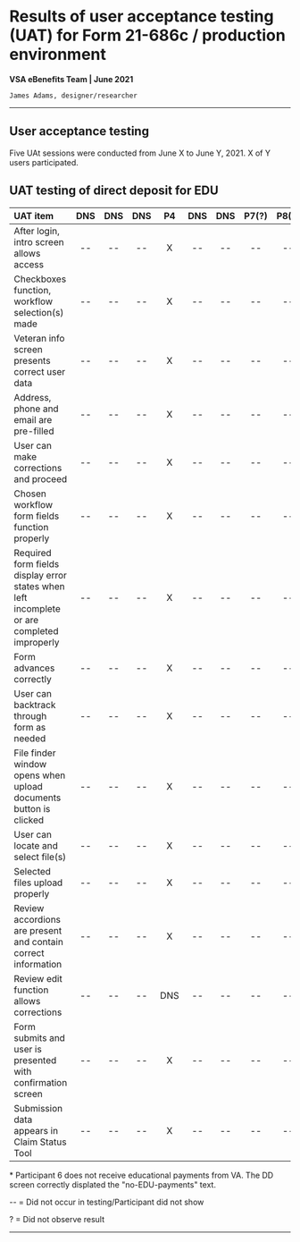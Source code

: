 # Results of user acceptance testing (UAT) for Form 21-686c / production environment
**VSA eBenefits Team | June 2021**

`James Adams, designer/researcher`

---

## User acceptance testing
Five UAt sessions were conducted from June X to June Y, 2021. X of Y users participated.

## UAT testing of direct deposit for EDU

| UAT item | DNS | DNS | DNS | P4 | DNS | DNS | P7(?) | P8(?) |
| :--- | :---: | :---: | :---: | :---: | :---: | :---: | :---: | :---: |
| After login, intro screen allows access | -- | -- | -- | X | -- | -- | -- | -- |
| Checkboxes function, workflow selection(s) made | -- | -- | -- | X | -- | -- | -- | -- |
| Veteran info screen presents correct user data | -- | -- | -- | X | -- | -- | -- | -- |
| Address, phone and email are pre-filled | -- | -- | -- | X | -- | -- | -- | -- |
| User can make corrections and proceed | -- | -- | -- | X | -- | -- | -- | -- |
| Chosen workflow form fields function properly | -- | -- | -- | X | -- | -- | -- | -- |
| Required form fields display error states when left incomplete or are completed improperly | -- | -- | -- | X | -- | -- | -- | -- |
| Form advances correctly | -- | -- | -- | X | -- | -- | -- | -- |
| User can backtrack through form as needed | -- | -- | -- | X | -- | -- | -- | -- |
| File finder window opens when upload documents button is clicked | -- | -- | -- | X | -- | -- | -- | -- |
| User can locate and select file(s) | -- | -- | -- | X | -- | -- | -- | -- |
| Selected files upload properly | -- | -- | -- | X | -- | -- | -- | -- |
| Review accordions are present and contain correct information | -- | -- | -- | X | -- | -- | -- | -- |
| Review edit function allows corrections | -- | -- | -- | DNS | -- | -- | -- | -- |
| Form submits and user is presented with confirmation screen | -- | -- | -- | X | -- | -- | -- | -- |
| Submission data appears in Claim Status Tool | -- | -- | -- | X | -- | -- | -- | -- |

\* Participant 6 does not receive educational payments from VA. The DD screen correctly displated the "no-EDU-payments" text.

-- = Did not occur in testing/Participant did not show

? = Did not observe result 
<!--
## Conclusion
UAT was successful. The DD-EDU tool preformed well; participants were uniformly satisfied with the appearance and function of the tool. The "cancel" function was not observed during testing. Two potential areas to address are:
- Duration of success message after submitting new bank info
- The location of the success message may need to be in proximity to edit box
-->

---
